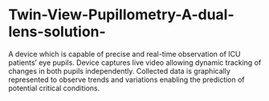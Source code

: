 # Twin-View-Pupillometry-A-dual-lens-solution-
A device which is capable of precise and real-time observation of ICU patients’ eye pupils. Device captures live video allowing dynamic tracking of changes in both pupils independently. Collected data is graphically represented to observe trends and variations enabling the prediction of potential critical conditions.
